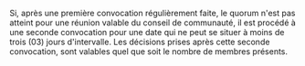 Si, après une première convocation régulièrement faite, le quorum n'est pas atteint pour une réunion valable du conseil de communauté, il est procédé à une seconde convocation pour une date qui ne peut se situer à moins de trois (03) jours d'intervalle. Les décisions prises après cette seconde convocation, sont valables quel que soit le nombre de membres présents.